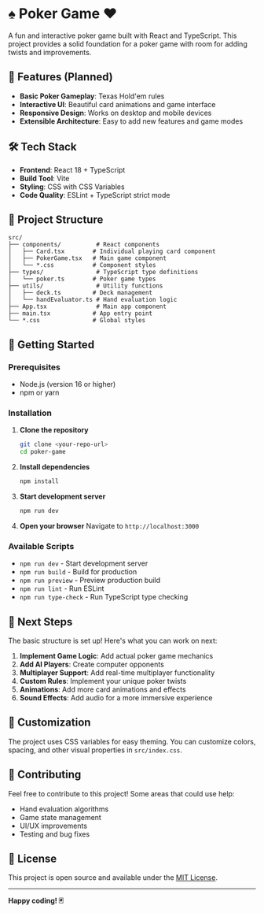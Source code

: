 # ♠️ Poker Game ♥️

A fun and interactive poker game built with React and TypeScript. This project provides a solid foundation for a poker game with room for adding twists and improvements.

## 🚀 Features (Planned)

- **Basic Poker Gameplay**: Texas Hold'em rules
- **Interactive UI**: Beautiful card animations and game interface
- **Responsive Design**: Works on desktop and mobile devices
- **Extensible Architecture**: Easy to add new features and game modes

## 🛠️ Tech Stack

- **Frontend**: React 18 + TypeScript
- **Build Tool**: Vite
- **Styling**: CSS with CSS Variables
- **Code Quality**: ESLint + TypeScript strict mode

## 📁 Project Structure

```
src/
├── components/          # React components
│   ├── Card.tsx        # Individual playing card component
│   ├── PokerGame.tsx   # Main game component
│   └── *.css           # Component styles
├── types/               # TypeScript type definitions
│   └── poker.ts        # Poker game types
├── utils/               # Utility functions
│   ├── deck.ts         # Deck management
│   └── handEvaluator.ts # Hand evaluation logic
├── App.tsx              # Main app component
├── main.tsx            # App entry point
└── *.css               # Global styles
```

## 🚀 Getting Started

### Prerequisites

- Node.js (version 16 or higher)
- npm or yarn

### Installation

1. **Clone the repository**
   ```bash
   git clone <your-repo-url>
   cd poker-game
   ```

2. **Install dependencies**
   ```bash
   npm install
   ```

3. **Start development server**
   ```bash
   npm run dev
   ```

4. **Open your browser**
   Navigate to `http://localhost:3000`

### Available Scripts

- `npm run dev` - Start development server
- `npm run build` - Build for production
- `npm run preview` - Preview production build
- `npm run lint` - Run ESLint
- `npm run type-check` - Run TypeScript type checking

## 🎯 Next Steps

The basic structure is set up! Here's what you can work on next:

1. **Implement Game Logic**: Add actual poker game mechanics
2. **Add AI Players**: Create computer opponents
3. **Multiplayer Support**: Add real-time multiplayer functionality
4. **Custom Rules**: Implement your unique poker twists
5. **Animations**: Add more card animations and effects
6. **Sound Effects**: Add audio for a more immersive experience

## 🎨 Customization

The project uses CSS variables for easy theming. You can customize colors, spacing, and other visual properties in `src/index.css`.

## 📝 Contributing

Feel free to contribute to this project! Some areas that could use help:

- Hand evaluation algorithms
- Game state management
- UI/UX improvements
- Testing and bug fixes

## 📄 License

This project is open source and available under the [MIT License](LICENSE).

---

**Happy coding! 🃏**